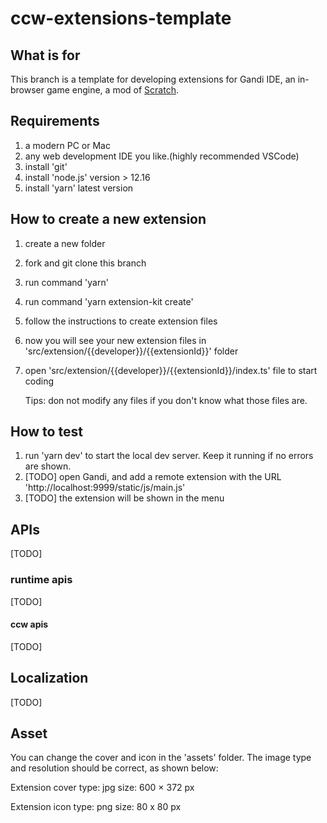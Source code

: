 # ccw-extensions-template

## What is for
This branch is a template for developing extensions for Gandi IDE, an in-browser game engine, a mod of [Scratch](https://scratch.mit.edu/).

## Requirements 
1. a modern PC or Mac  
2. any web development IDE you like.(highly recommended VSCode)
3. install 'git'
4. install 'node.js' version > 12.16
5. install 'yarn' latest version

## How to create a new extension
1. create a new folder
2. fork and git clone this branch
3. run command 'yarn' 
4. run command 'yarn extension-kit create'
5. follow the instructions to create extension files
6. now you will see your new extension files in 'src/extension/{{developer}}/{{extensionId}}' folder
7. open 'src/extension/{{developer}}/{{extensionId}}/index.ts' file to start coding

    Tips: don not modify any files if you don't know what those files are.

## How to test
1. run 'yarn dev' to start the local dev server. Keep it running if no errors are shown.
2. [TODO] open Gandi, and add a remote extension with the URL 'http://localhost:9999/static/js/main.js' 
3. [TODO] the extension will be shown in the menu

## APIs
[TODO]
### runtime apis
[TODO]
#### ccw apis
[TODO]

## Localization
[TODO]
## Asset
You can change the cover and icon in the 'assets' folder.
The image type and resolution should be correct, as shown below:

Extension cover
type: jpg
size: 600 × 372 px

Extension icon
type: png
size: 80 x 80 px
